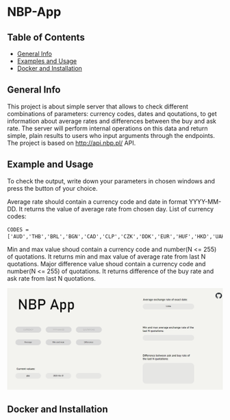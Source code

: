 # NBP-App

## Table of Contents
* [General Info](#general-info)
* [Examples and Usage](#examples-and-usage)
* [Docker and Installation](#docker-and-installation)


## General Info
This project is about simple server that allows to check different combinations of parameters: currency codes, dates and qoutations, to get information about average rates and differences between the buy and ask rate.
The server will perform internal operations on this data and return simple, plain results to users who input arguments through the endpoints. The project is based on http://api.nbp.pl/ API.

## Example and Usage
To check the output, write down your parameters in chosen windows and press the button of your choice.

Average rate should contain a currency code and date in format YYYY-MM-DD. It returns the value of average rate from chosen day.
List of currency codes:
```
CODES = ['AUD','THB','BRL','BGN','CAD','CLP','CZK','DDK','EUR','HUF','HKD','UAH','ISK','INR','MYR','MXN','ILS','NZD','NOK','PHP','GBP','ZAR','RON','IDR','SGD','SEK','CHF','TRY','USD','KRW','JPY','CNY','XDR']
```

Min and max value shoud contain a currency code and number(N <= 255) of quotations. It returns min and max value of average rate from last N quotations.
Major difference value shoud contain a currency code and number(N <= 255) of quotations. It returns difference of the buy rate and ask rate from last N quotations.

![output](https://github.com/agkittens/NBP-App/blob/main/assets/example.png?=250x250)

## Docker and Installation




